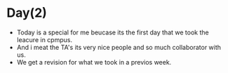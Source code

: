 # Day(2)
* Today is a special for me beucase its the first day that we took the leacure in cpmpus.
* And i meat the TA's its very nice people and so much collaborator with us.
* We get a revision for what we took in a previos week.
